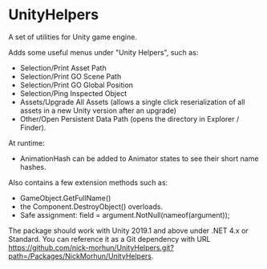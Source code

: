 # UnityHelpers
A set of utilities for Unity game engine.

Adds some useful menus under "Unity Helpers", such as:

- Selection/Print Asset Path
- Selection/Print GO Scene Path
- Selection/Print GO Global Position
- Selection/Ping Inspected Object
- Assets/Upgrade All Assets (allows a single click reserialization of all assets in a new Unity version after an upgrade)
- Other/Open Persistent Data Path (opens the directory in Explorer / Finder).

At runtime:
- AnimationHash can be added to Animator states to see their short name hashes.

Also contains a few extension methods such as:
- GameObject.GetFullName()
- the Component.DestroyObject() overloads.
- Safe assignment: field = argument.NotNull(nameof(argument));

The package should work with Unity 2019.1 and above under .NET 4.x or Standard. You can reference it as a Git dependency with URL <https://github.com/nick-morhun/UnityHelpers.git?path=/Packages/NickMorhun/UnityHelpers>.
